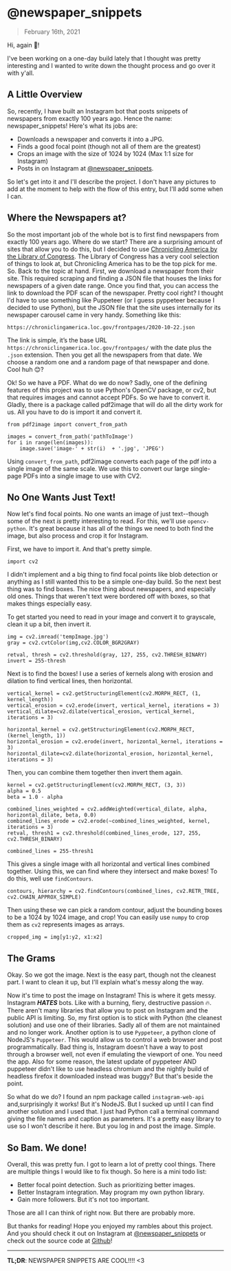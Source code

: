 # @newspaper_snippets

> February 16th, 2021

Hi, again 👋!

I've been working on a one-day build lately that I thought was pretty interesting and I wanted to write down the thought process and go over it with y'all.

## A Little Overview

So, recently, I have built an Instagram bot that posts snippets of newspapers from exactly 100 years ago. Hence the name: newspaper_snippets! Here's what its jobs are:

-   Downloads a newspaper and converts it into a JPG.
-   Finds a good focal point (though not all of them are the greatest)
-   Crops an image with the size of 1024 by 1024 (Max 1:1 size for Instagram)
-   Posts in on Instagram at [@newspaper_snippets](https://www.instagram.com/newspaper_snippets/).

So let's get into it and I'll describe the project. I don't have any pictures to add at the moment to help with the flow of this entry, but I'll add some when I can.

## Where the Newspapers at?

So the most important job of the whole bot is to first find newspapers from exactly 100 years ago. Where do we start? There are a surprising amount of sites that allow you to do this, but I decided to use [Chronicling America by the Library of Congress](https://chroniclingamerica.loc.gov/). The Library of Congress has a very cool selection of things to look at, but Chronicling America has to be the top pick for me. So. Back to the topic at hand. First, we download a newspaper from their site. This required scraping and finding a JSON file that houses the links for newspapers of a given date range. Once you find that, you can access the link to download the PDF scan of the newspaper. Pretty cool right? I thought I'd have to use something like Puppeteer (or I guess pyppeteer because I decided to use Python), but the JSON file that the site uses internally for its newspaper carousel came in very handy. Something like this:

    https://chroniclingamerica.loc.gov/frontpages/2020-10-22.json

The link is simple, it’s the base URL `https://chroniclingamerica.loc.gov/frontpages/` with the date plus the `.json` extension. Then you get all the newspapers from that date. We choose a random one and a random page of that newspaper and done. Cool huh 😊?

Ok! So we have a PDF. What do we do now? Sadly, one of the defining features of this project was to use Python's OpenCV package, or cv2, but that requires images and cannot accept PDFs. So we have to convert it. Gladly, there is a package called pdf2image that will do all the dirty work for us. All you have to do is import it and convert it.

    from pdf2image import convert_from_path

    images = convert_from_path('pathToImage')
    for i in range(len(images)):
        image.save('image-' + str(i)  + '.jpg', 'JPEG')

Using `convert_from_path`, pdf2image converts each page of the pdf into a single image of the same scale. We use this to convert our large single-page PDFs into a single image to use with CV2.

## No One Wants Just Text!

Now let's find focal points. No one wants an image of just text--though some of the next _is_ pretty interesting to read. For this, we'll use `opencv-python`. It's great because it has all of the things we need to both find the image, but also process and crop it for Instagram.

First, we have to import it. And that's pretty simple.

    import cv2

I didn't implement and a big thing to find focal points like blob detection or anything as I still wanted this to be a simple one-day build. So the next best thing was to find boxes. The nice thing about newspapers, and especially old ones. Things that weren't text were bordered off with boxes, so that makes things especially easy.

To get started you need to read in your image and convert it to grayscale, clean it up a bit, then invert it.

    img = cv2.imread('tempImage.jpg')
    gray = cv2.cvtColor(img,cv2.COLOR_BGR2GRAY)

    retval, thresh = cv2.threshold(gray, 127, 255, cv2.THRESH_BINARY)
    invert = 255-thresh

Next is to find the boxes! I use a series of kernels along with erosion and dilation to find vertical lines, then horizontal.

    vertical_kernel = cv2.getStructuringElement(cv2.MORPH_RECT, (1, kernel_length))
    vertical_erosion = cv2.erode(invert, vertical_kernel, iterations = 3)
    vertical_dilate=cv2.dilate(vertical_erosion, vertical_kernel, iterations = 3)

    horizontal_kernel = cv2.getStructuringElement(cv2.MORPH_RECT, (kernel_length, 1))
    horizontal_erosion = cv2.erode(invert, horizontal_kernel, iterations = 3)
    horizontal_dilate=cv2.dilate(horizontal_erosion, horizontal_kernel, iterations = 3)

Then, you can combine them together then invert them again.

    kernel = cv2.getStructuringElement(cv2.MORPH_RECT, (3, 3))
    alpha = 0.5
    beta = 1.0 - alpha

    combined_lines_weighted = cv2.addWeighted(vertical_dilate, alpha, horizontal_dilate, beta, 0.0)
    combined_lines_erode = cv2.erode(~combined_lines_weighted, kernel, iterations = 3)
    retval, thresh1 = cv2.threshold(combined_lines_erode, 127, 255, cv2.THRESH_BINARY)

    combined_lines = 255-thresh1

This gives a single image with all horizontal and vertical lines combined together. Using this, we can find where they intersect and make boxes! To do this, well use `findContours`.

    contours, hierarchy = cv2.findContours(combined_lines, cv2.RETR_TREE, cv2.CHAIN_APPROX_SIMPLE)

Then using these we can pick a random contour, adjust the bounding boxes to be a 1024 by 1024 image, and crop! You can easily use `numpy` to crop them as `cv2` represents images as arrays.

    cropped_img = img[y1:y2, x1:x2]

## The Grams

Okay. So we got the image. Next is the easy part, though not the cleanest part. I want to clean it up, but I'll explain what's messy along the way.

Now it's time to post the image on Instagram! This is where it gets messy. Instagram **_HATES_** bots. Like with a burning, fiery, destructive passion 🔥. There aren't many libraries that allow you to post on Instagram and the public API is limiting. So, my first option is to stick with Python (the cleanest solution) and use one of their libraries. Sadly all of them are not maintained and no longer work. Another option is to use `Pyppeteer`, a python clone of NodeJS's `Puppeteer`. This would allow us to control a web browser and post programmatically. Bad thing is, Instagram doesn't have a way to post through a browser well, not even if emulating the viewport of one. You need the app. Also for some reason, the latest update of pyppeteer AND puppeteer didn't like to use headless chromium and the nightly build of headless firefox it downloaded instead was buggy? But that's beside the point.

So what do we do? I found an npm package called `instagram-web-api` and,surprisingly it works! But it's NodeJS. But I sucked up until I can find another solution and I used that. I just had Python call a terminal command giving the file names and caption as parameters. It's a pretty easy library to use so I won't describe it here. But you log in and post the image. Simple.

## So Bam. We done!

Overall, this was pretty fun. I got to learn a lot of pretty cool things. There are multiple things I would like to fix though. So here is a mini todo list:

-   Better focal point detection. Such as prioritizing better images.
-   Better Instagram integration. May program my own python library.
-   Gain more followers. But it's not too important.

Those are all I can think of right now. But there are probably more.

But thanks for reading! Hope you enjoyed my rambles about this project. And you should check it out on Instagram at [@newspaper_snippets](https://instagram.com/newspaper_snippets) or check out the source code at [Github](https://github.com/zackumar/newspaper_snippets)!

---

**TL;DR**: NEWSPAPER SNIPPETS ARE COOL!!!! <3
